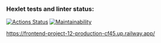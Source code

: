 ### Hexlet tests and linter status:
[![Actions Status](https://github.com/svyatoslavxq/frontend-project-12/workflows/hexlet-check/badge.svg)](https://github.com/svyatoslavxq/frontend-project-12/actions)
[![Maintainability](https://api.codeclimate.com/v1/badges/6e952e2822be970ebd1e/maintainability)](https://codeclimate.com/github/svyatoslavxq/frontend-project-12/maintainability)

https://frontend-project-12-production-cf45.up.railway.app/